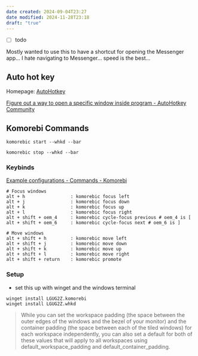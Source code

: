 ```yaml
---
date created: 2024-09-04T23:27
date modified: 2024-11-28T23:18
draft: "true"
---
```

- [ ] todo

Mostly wanted to use this to have a shortcut for opening the Messenger app... I hate navigating to Messenger... speed is the best...

## Auto hot key

Homepage: [AutoHotkey](https://www.autohotkey.com/) 

[Figure out a way to open a specific window inside program - AutoHotkey Community](https://www.autohotkey.com/boards/viewtopic.php?t=84070) 

## Komorebi Commands

```
komorebic start --whkd --bar
```

```
komorebic stop --whkd --bar
```
### Keybinds

[Example configurations - Commands - Komorebi](https://lgug2z.github.io/komorebi/example-configurations.html?h=commands#whkdrc)

```
# Focus windows
alt + h                 : komorebic focus left
alt + j                 : komorebic focus down
alt + k                 : komorebic focus up
alt + l                 : komorebic focus right
alt + shift + oem_4     : komorebic cycle-focus previous # oem_4 is [
alt + shift + oem_6     : komorebic cycle-focus next # oem_6 is ]

# Move windows
alt + shift + h         : komorebic move left
alt + shift + j         : komorebic move down
alt + shift + k         : komorebic move up
alt + shift + l         : komorebic move right
alt + shift + return    : komorebic promote
```

### Setup
- set this up with winget and the windows terminal
```
winget install LGUG2Z.komorebi
winget install LGUG2Z.whkd
```

> While you can set the workspace padding (the space between the outer edges of the windows and the bezel of your monitor) and the container padding (the space between each of the tiled windows) for each workspace independently, you can also set a default for both of these values that will apply to all workspaces using default_workspace_padding and default_container_padding.
